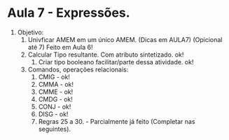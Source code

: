 # Aula 7 - Expressões. 

1. Objetivo:
   1. Univficar AMEM em um único AMEM. (Dicas em AULA7) (Opicional até 7) Feito em Aula 6!
   2. Calcular Tipo resultante. Com atributo sintetizado. ok!
      1. Criar tipo booleano facilitar/parte dessa atividade.  ok!
   3. Comandos, operações relacionais:
      1. CMIG - ok!
      2. CMMA - ok!
      3. CMME - ok!
      4. CMDG - ok!
      5. CONJ - ok!
      6. DISG - ok!
      7. Regras 25 a 30. - Parcialmente já feito (Completar nas seguintes).